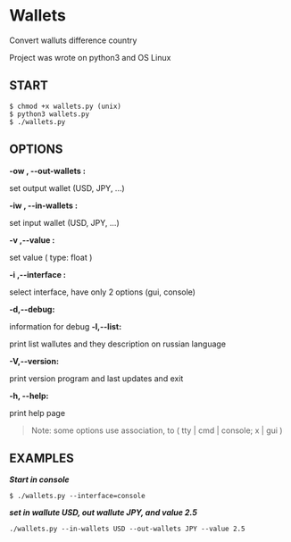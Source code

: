 Wallets
=======

Convert walluts difference country

Project was wrote on python3 and OS Linux

START
-----

	$ chmod +x wallets.py (unix)
	$ python3 wallets.py
	$ ./wallets.py

OPTIONS
-------

**-ow <str>, --out-wallets <str>:** 
	
set output wallet (USD, JPY, ...)
	
**-iw <str>, --in-wallets <str>:** 
	
set input wallet (USD, JPY, ...)
	
**-v <float>,--value <float>:** 
	
set value ( type: float )
	
**-i <str>,--interface <str>:** 
	
select interface, have only 2 options (gui, console)
	
**-d,--debug:** 

information for debug
**-l,--list:** 

print list wallutes and they description on russian language

**-V,--version:** 

print version program and last updates and exit

**-h, --help:** 

print help page

> Note: some options use association, to ( tty | cmd | console; x | gui )


EXAMPLES
--------

***Start in console***

    $ ./wallets.py --interface=console
    
***set in wallute USD, out wallute JPY, and value 2.5***

    ./wallets.py --in-wallets USD --out-wallets JPY --value 2.5
   
